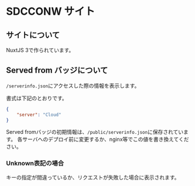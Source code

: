 # SDCCONW サイト

## サイトについて

NuxtJS 3で作られています。

## Served from バッジについて

`/serverinfo.json`にアクセスした際の情報を表示します。

書式は下記のとおりです。

```json
{
    "server": "Cloud"
}
```

Served fromバッジの初期情報は、`/public/serverinfo.json`に保存されています。
各サーバへのデプロイ前に変更するか、nginx等でこの値を書き換えてください。

### Unknown表記の場合

キーの指定が間違っているか、リクエストが失敗した場合に表示されます。
